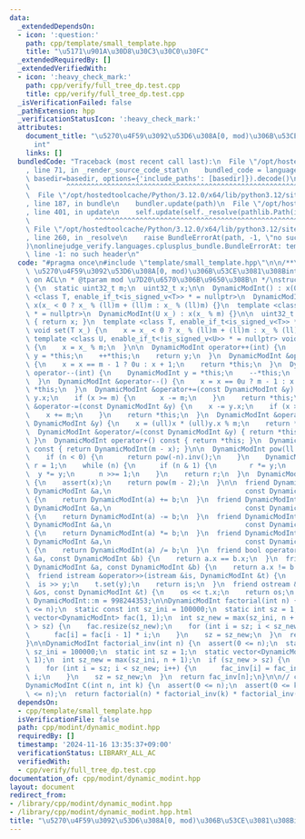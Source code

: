 ```yaml
---
data:
  _extendedDependsOn:
  - icon: ':question:'
    path: cpp/template/small_template.hpp
    title: "\u5171\u901A\u30D8\u30C3\u30C0\u30FC"
  _extendedRequiredBy: []
  _extendedVerifiedWith:
  - icon: ':heavy_check_mark:'
    path: cpp/verify/full_tree_dp.test.cpp
    title: cpp/verify/full_tree_dp.test.cpp
  _isVerificationFailed: false
  _pathExtension: hpp
  _verificationStatusIcon: ':heavy_check_mark:'
  attributes:
    document_title: "\u5270\u4F59\u3092\u53D6\u308A[0, mod)\u306B\u53CE\u3081\u308B\
      int"
    links: []
  bundledCode: "Traceback (most recent call last):\n  File \"/opt/hostedtoolcache/Python/3.12.0/x64/lib/python3.12/site-packages/onlinejudge_verify/documentation/build.py\"\
    , line 71, in _render_source_code_stat\n    bundled_code = language.bundle(stat.path,\
    \ basedir=basedir, options={'include_paths': [basedir]}).decode()\n          \
    \         ^^^^^^^^^^^^^^^^^^^^^^^^^^^^^^^^^^^^^^^^^^^^^^^^^^^^^^^^^^^^^^^^^^^^^^^^^^^^^^^^^\n\
    \  File \"/opt/hostedtoolcache/Python/3.12.0/x64/lib/python3.12/site-packages/onlinejudge_verify/languages/cplusplus.py\"\
    , line 187, in bundle\n    bundler.update(path)\n  File \"/opt/hostedtoolcache/Python/3.12.0/x64/lib/python3.12/site-packages/onlinejudge_verify/languages/cplusplus_bundle.py\"\
    , line 401, in update\n    self.update(self._resolve(pathlib.Path(included), included_from=path))\n\
    \                ^^^^^^^^^^^^^^^^^^^^^^^^^^^^^^^^^^^^^^^^^^^^^^^^^^^^^^^^^\n \
    \ File \"/opt/hostedtoolcache/Python/3.12.0/x64/lib/python3.12/site-packages/onlinejudge_verify/languages/cplusplus_bundle.py\"\
    , line 260, in _resolve\n    raise BundleErrorAt(path, -1, \"no such header\"\
    )\nonlinejudge_verify.languages.cplusplus_bundle.BundleErrorAt: template/small_template.hpp:\
    \ line -1: no such header\n"
  code: "#pragma once\n#include \"template/small_template.hpp\"\n\n/**\n * @brief\
    \ \u5270\u4F59\u3092\u53D6\u308A[0, mod)\u306B\u53CE\u3081\u308Bint\n * based\
    \ on ACL\n * @tparam mod \u7D20\u6570\u306B\u9650\u308B\n */\nstruct DynamicModInt\
    \ {\n  static uint32_t m;\n  uint32_t x;\n\n  DynamicModInt() : x(0) {}\n  template\
    \ <class T, enable_if_t<is_signed_v<T>> * = nullptr>\n  DynamicModInt(T x_) :\
    \ x(x_ < 0 ? x_ % (ll)m + (ll)m : x_ % (ll)m) {}\n  template <class U, enable_if_t<!is_signed_v<U>>\
    \ * = nullptr>\n  DynamicModInt(U x_) : x(x_ % m) {}\n\n  uint32_t get() const\
    \ { return x; }\n  template <class T, enable_if_t<is_signed_v<T>> * = nullptr>\
    \ void set(T x_) {\n    x = x_ < 0 ? x_ % (ll)m + (ll)m : x_ % (ll)m;\n  }\n \
    \ template <class U, enable_if_t<!is_signed_v<U>> * = nullptr> void set(U x_)\
    \ {\n    x = x_ % m;\n  }\n\n  DynamicModInt operator++(int) {\n    DynamicModInt\
    \ y = *this;\n    ++*this;\n    return y;\n  }\n  DynamicModInt &operator++()\
    \ {\n    x = x == m - 1 ? 0u : x + 1;\n    return *this;\n  }\n  DynamicModInt\
    \ operator--(int) {\n    DynamicModInt y = *this;\n    --*this;\n    return y;\n\
    \  }\n  DynamicModInt &operator--() {\n    x = x == 0u ? m - 1 : x - 1;\n    return\
    \ *this;\n  }\n  DynamicModInt &operator+=(const DynamicModInt &y) {\n    x +=\
    \ y.x;\n    if (x >= m) {\n      x -= m;\n    }\n    return *this;\n  }\n  DynamicModInt\
    \ &operator-=(const DynamicModInt &y) {\n    x -= y.x;\n    if (x >= m) {\n  \
    \    x += m;\n    }\n    return *this;\n  }\n  DynamicModInt &operator*=(const\
    \ DynamicModInt &y) {\n    x = (ull)x * (ull)y.x % m;\n    return *this;\n  }\n\
    \  DynamicModInt &operator/=(const DynamicModInt &y) { return *this *= y.inv();\
    \ }\n  DynamicModInt operator+() const { return *this; }\n  DynamicModInt operator-()\
    \ const { return DynamicModInt(m - x); }\n\n  DynamicModInt pow(ll n) const {\n\
    \    if (n < 0) {\n      return pow(-n).inv();\n    }\n    DynamicModInt y = *this,\
    \ r = 1;\n    while (n) {\n      if (n & 1) {\n        r *= y;\n      }\n    \
    \  y *= y;\n      n >>= 1;\n    }\n    return r;\n  }\n  DynamicModInt inv() const\
    \ {\n    assert(x);\n    return pow(m - 2);\n  }\n\n  friend DynamicModInt operator+(const\
    \ DynamicModInt &a,\n                                 const DynamicModInt &b)\
    \ {\n    return DynamicModInt(a) += b;\n  }\n  friend DynamicModInt operator-(const\
    \ DynamicModInt &a,\n                                 const DynamicModInt &b)\
    \ {\n    return DynamicModInt(a) -= b;\n  }\n  friend DynamicModInt operator*(const\
    \ DynamicModInt &a,\n                                 const DynamicModInt &b)\
    \ {\n    return DynamicModInt(a) *= b;\n  }\n  friend DynamicModInt operator/(const\
    \ DynamicModInt &a,\n                                 const DynamicModInt &b)\
    \ {\n    return DynamicModInt(a) /= b;\n  }\n  friend bool operator==(const DynamicModInt\
    \ &a, const DynamicModInt &b) {\n    return a.x == b.x;\n  }\n  friend bool operator!=(const\
    \ DynamicModInt &a, const DynamicModInt &b) {\n    return a.x != b.x;\n  }\n\n\
    \  friend istream &operator>>(istream &is, DynamicModInt &t) {\n    ll y;\n  \
    \  is >> y;\n    t.set(y);\n    return is;\n  }\n  friend ostream &operator<<(ostream\
    \ &os, const DynamicModInt &t) {\n    os << t.x;\n    return os;\n  }\n};\nuint32_t\
    \ DynamicModInt::m = 998244353;\n\nDynamicModInt factorial(int n) {\n  assert(0\
    \ <= n);\n  static const int sz_ini = 100000;\n  static int sz = 1;\n  static\
    \ vector<DynamicModInt> fac(1, 1);\n  int sz_new = max(sz_ini, n + 1);\n  if (sz_new\
    \ > sz) {\n    fac.resize(sz_new);\n    for (int i = sz; i < sz_new; i++) {\n\
    \      fac[i] = fac[i - 1] * i;\n    }\n    sz = sz_new;\n  }\n  return fac[n];\n\
    }\n\nDynamicModInt factorial_inv(int n) {\n  assert(0 <= n);\n  static const int\
    \ sz_ini = 100000;\n  static int sz = 1;\n  static vector<DynamicModInt> fac_inv(1,\
    \ 1);\n  int sz_new = max(sz_ini, n + 1);\n  if (sz_new > sz) {\n    fac_inv.resize(sz_new);\n\
    \    for (int i = sz; i < sz_new; i++) {\n      fac_inv[i] = fac_inv[i - 1] /\
    \ i;\n    }\n    sz = sz_new;\n  }\n  return fac_inv[n];\n}\n\n// combination\n\
    DynamicModInt C(int n, int k) {\n  assert(0 <= n);\n  assert(0 <= k);\n  assert(k\
    \ <= n);\n  return factorial(n) * factorial_inv(k) * factorial_inv(n - k);\n}"
  dependsOn:
  - cpp/template/small_template.hpp
  isVerificationFile: false
  path: cpp/modint/dynamic_modint.hpp
  requiredBy: []
  timestamp: '2024-11-16 13:35:37+09:00'
  verificationStatus: LIBRARY_ALL_AC
  verifiedWith:
  - cpp/verify/full_tree_dp.test.cpp
documentation_of: cpp/modint/dynamic_modint.hpp
layout: document
redirect_from:
- /library/cpp/modint/dynamic_modint.hpp
- /library/cpp/modint/dynamic_modint.hpp.html
title: "\u5270\u4F59\u3092\u53D6\u308A[0, mod)\u306B\u53CE\u3081\u308Bint"
---
```

